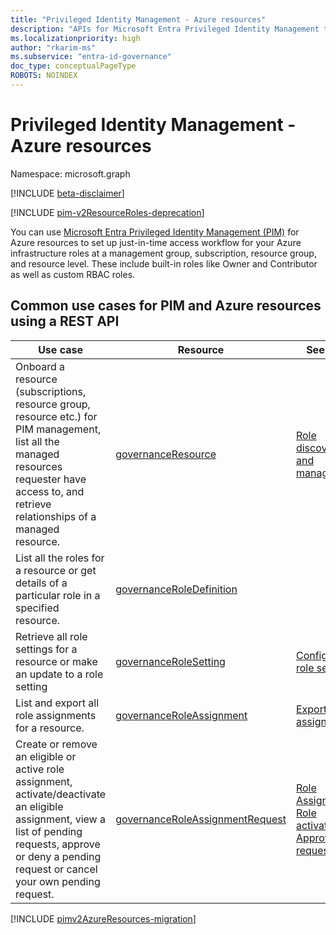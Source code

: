 ```yaml
---
title: "Privileged Identity Management - Azure resources"
description: "APIs for Microsoft Entra Privileged Identity Management to manage Azure resources."
ms.localizationpriority: high
author: "rkarim-ms"
ms.subservice: "entra-id-governance"
doc_type: conceptualPageType
ROBOTS: NOINDEX
---
```


# Privileged Identity Management - Azure resources

Namespace: microsoft.graph

[!INCLUDE [beta-disclaimer](../../includes/beta-disclaimer.md)]

[!INCLUDE [pim-v2ResourceRoles-deprecation](../../includes/pim-v2ResourceRoles-deprecation.md)]

You can use [Microsoft Entra Privileged Identity Management (PIM)](/azure/active-directory/privileged-identity-management/pim-configure) for Azure resources to set up just-in-time access workflow for your Azure infrastructure roles at a management group, subscription, resource group, and resource level. These include built-in roles like Owner and Contributor as well as custom RBAC roles.

## Common use cases for PIM and Azure resources using a REST API

| Use case | Resource | See also |
| --- | --- | --- |
| Onboard a resource (subscriptions, resource group, resource etc.) for PIM management, list all the managed resources requester have access to, and retrieve relationships of a managed resource. | [governanceResource](governanceresource.md) | [Role discovery and management](/azure/active-directory/privileged-identity-management/pim-resource-roles-discover-resources) |
| List all the roles for a resource or get details of a particular role in a specified resource. | [governanceRoleDefinition](governanceroledefinition.md) |  |
| Retrieve all role settings for a resource or make an update to a role setting | [governanceRoleSetting](governancerolesetting.md) | [Configure role setting](/azure/active-directory/privileged-identity-management/pim-resource-roles-configure-role-settings) |
| List and export all role assignments for a resource. | [governanceRoleAssignment](governanceroleassignment.md) | [Export role assignments](/azure/active-directory/privileged-identity-management/azure-pim-resource-rbac#export-role-assignments-with-children) |
| Create or remove an eligible or active role assignment, activate/deactivate an eligible assignment, view a list of pending requests, approve or deny a pending request or cancel your own pending request. | [governanceRoleAssignmentRequest](governanceroleassignmentrequest.md) | [Role Assignment](/azure/active-directory/privileged-identity-management/pim-resource-roles-assign-roles)<br/>[Role activation](/azure/active-directory/privileged-identity-management/pim-resource-roles-activate-your-roles)<br/>[Approve requests](/azure/active-directory/privileged-identity-management/azure-ad-pim-approval-workflow) |

[!INCLUDE [pimv2AzureResources-migration](../../includes/pimv2AzureResources-migration.md)]

<!-- uuid: 8fcb5dbc-d5aa-4681-8e31-b001d5168d79
2015-10-25 14:57:30 UTC -->
<!--
{
  "type": "#page.annotation",
  "description": "Service root",
  "keywords": "",
  "section": "documentation",
  "tocPath": "",
  "suppressions": []
}
-->
